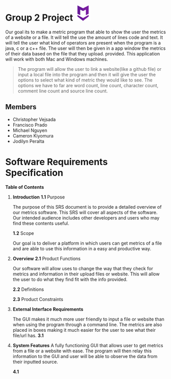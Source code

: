 # Group 2 Project  ![alt text](https://github.com/adam-p/markdown-here/raw/master/src/common/images/icon48.png "Logo Title Text 1")
Our goal its to make a metric program that able to show the user the metrics of a website or a file. It will
tell the use the amount of lines code and text. It will tell the user what kind of operators are present when the program is a java, c or a c++ file.
The user will then be given in a app window the metrics of their data based on the file that they upload.
provided. This application will work with both Mac and Windows machines.
> The program will allow the user to link a website(like a github file) or input a local file into the program
and then it will give the user the options to select what kind of metric they would like to see. The options we have to far are
word count, line count, character count, comment line count and source line count.
## Members 
* Christopher Vejsada
* Francisco Prado
* Michael Nguyen
* Cameron Kiyomura
* Jodilyn Peralta

# Software Requirements Specification
**Table of Contents**
1. **Introduction**
   **1.1** 
   Purpose
   
   The purpose of this SRS document is to provide a detailed overview of our metrics software. This SRS will cover all aspects of the software.
   Our intended audience includes other developers and users who may find these contents useful.

   **1.2** Scope
   
   Our goal is to deliver a platform in which users can get metrics of a file and are able to use this
   information in a easy and productive way.
2. **Overview**
   **2.1** 
   Product Functions

   Our software will allow uses to change the way that they check for metrics and information in their upload files or website. This will allow the user
   to do what they find fit with the info provided.
   
   **2.2** Definitions
   
    **2.3** Product Constraints
3. **External Interface Requirements**

    The GUI makes it much more user friendly to input a file or website than when using the program through a command line.
    The metrics are also placed in boxes making it much easier for the user to see what their file/url has.
   **3.1**
4. **System Features**
    A fully functioning GUI that allows user to get metrics from a file or a website with ease. The program will then 
    relay this information to the GUI and user will be able to observe the data from their inputted source.
     
   **4.1**


